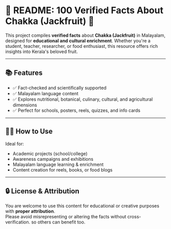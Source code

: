 # 📘 README: 100 Verified Facts About Chakka (Jackfruit) 🌴

This project compiles **verified facts** about **Chakka (Jackfruit)** in Malayalam, designed for **educational and cultural enrichment**. Whether you're a student, teacher, researcher, or food enthusiast, this resource offers rich insights into Kerala's beloved fruit.

---

## 📚 Features

- ✅ Fact-checked and scientifically supported  
- ✅ Malayalam language content  
- ✅ Explores nutritional, botanical, culinary, cultural, and agricultural dimensions  
- ✅ Perfect for schools, posters, reels, quizzes, and info cards  

---

## 👩‍🏫 How to Use

Ideal for:

- Academic projects (school/college)  
- Awareness campaigns and exhibitions  
- Malayalam language learning & enrichment  
- Content creation for reels, books, or food blogs  

---

## 🔒 License & Attribution

You are welcome to use this content for educational or creative purposes with **proper attribution**.  
Please avoid misrepresenting or altering the facts without cross-verification.
so others can benefit too.
